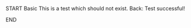 <!-- CARD -->

START
Basic
This is a test which should not exist.
Back:
Test successful!

<!-- REPLACE ME FOR TEST -->

END
